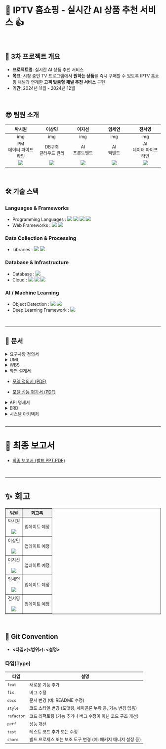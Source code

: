# 🛒 IPTV 홈쇼핑 - 실시간 AI 상품 추천 서비스 👍
<br>

## 🎯 3차 프로젝트 개요
- **프로젝트명**: 실시간 AI 상품 추천 서비스
- **목표**: 시청 중인 TV 프로그램에서 **원하는 상품**을 즉시 구매할 수 있도록 IPTV 홈쇼핑 채널과 연계한 **고객 맞춤형 채널 추천 서비스** 구현
- **기간**: 2024년 11월 - 2024년 12월
<br> 

## 😎 팀원 소개
<table style="width:100%; text-align:center; table-layout:fixed;">
  <colgroup>
    <!-- 전체 5열이므로 20%씩 -->
    <col style="width:20%;">
    <col style="width:20%;">
    <col style="width:20%;">
    <col style="width:20%;">
    <col style="width:20%;">
  </colgroup>
  <thead>
    <tr>
      <th>박시원</th>
      <th>이상민</th>
      <th>이지선</th>
      <th>임세연</th>
      <th>전서영</th>
    </tr>
  </thead>
  <tbody>
    <tr>
      <td>img</td>
      <td>img</td>
      <td>img</td>
      <td>img</td>
      <td>img</td>
    </tr>
    <tr>
      <td>PM<br>데이터 파이프라인</td>
      <td>DB구축<br>클라우드 관리</td>
      <td>AI<br>프론트엔드</td>
      <td>AI<br>백엔드</td>
      <td>AI<br>데이터 파이프라인</td>
    </tr>
    <tr>
      <td><a href="https://github.com/qkrcool" target="_blank">
          <img src="https://img.shields.io/badge/GitHub-Link-black?style=flat&logo=github&logoColor=white" />
        </a>
</td>
      <td><a href="https://github.com/strangem1n" target="_blank">
          <img src="https://img.shields.io/badge/GitHub-Link-black?style=flat&logo=github&logoColor=white" />
        </a></td>
      <td><a href="https://github.com/jisunclaralee" target="_blank">
          <img src="https://img.shields.io/badge/GitHub-Link-black?style=flat&logo=github&logoColor=white" />
        </a></td>
      <td><a href="https://github.com/saeyeonIm" target="_blank">
          <img src="https://img.shields.io/badge/GitHub-Link-black?style=flat&logo=github&logoColor=white" />
        </a></td>
      <td><a href="https://github.com/tjdud1199" target="_blank">
          <img src="https://img.shields.io/badge/GitHub-Link-black?style=flat&logo=github&logoColor=white" />
        </a></td>
    </tr>
  </tbody>
</table>
<br>

## 🛠 기술 스택
### Languages & Frameworks
- Programming Languages : <img src="https://img.shields.io/badge/python-%233776AB.svg?&style=flat&logo=python&logoColor=white" /> <img src="https://img.shields.io/badge/javascript-%23F7DF1E.svg?&style=flat&logo=javascript&logoColor=black" /> <img src="https://img.shields.io/badge/html5-%23E34F26.svg?&style=flat&logo=html5&logoColor=white" /> <img src="https://img.shields.io/badge/css3-%231572B6.svg?&style=flat&logo=css3&logoColor=white" />
- Web Frameworks : <img src="https://img.shields.io/badge/fastapi-%23009688.svg?&style=flat&logo=fastapi&logoColor=white" /> <img src="https://img.shields.io/badge/flask-%23000000.svg?&style=flat&logo=flask&logoColor=white" />

### Data Collection & Processing
- Libraries : <img src="https://img.shields.io/badge/BeautifulSoup-blue?style=flat" /> <img src="https://img.shields.io/badge/selenium-%2343B02A.svg?&style=flat&logo=selenium&logoColor=white" />

### Database & Infrastructure
- Database : <img src="https://img.shields.io/badge/postgresql-%23336791.svg?&style=flat&logo=postgresql&logoColor=white" />
- Cloud : <img src="https://img.shields.io/badge/amazon%20aws-%23232F3E.svg?&style=flat&logo=amazon%20aws&logoColor=white" /> <img src="https://img.shields.io/badge/Amazon%20S3-569A31?style=flat&logo=Amazon%20S3&logoColor=white"> <img src="https://img.shields.io/badge/Amazon%20EC2-FF9900?style=flat&logo=Amazon%20EC2&logoColor=white"> 

### AI / Machine Learning
- Object Detection : <img src="https://img.shields.io/badge/YOLO-00FFFF?style=flat" /> <img src="https://img.shields.io/badge/ResNet50_IBN_A-E34F26?style=flat" />
- Deep Learning Framework : <img src="https://img.shields.io/badge/pytorch-%23EE4C2C.svg?&style=flat&logo=pytorch&logoColor=white" />
<br>

---------------------------------------
## 📃 문서

<details>
  <summary>요구사항 정의서</summary>

  ### 1. 프로젝트 전반 요구사항
  <!-- summary 다음에 한 줄 띄우고 테이블 삽입 -->
  <table border="1" style="border-collapse:collapse; width:100%; text-align:center;">
    <thead>
      <tr>
        <th colspan="3" style="background-color:#B0C4DE; height:40px;">
          프로젝트 전반 요구사항
        </th>
      </tr>
      <tr style="background-color:#EAEAEA;">
        <th style="width:15%;">구분</th>
        <th style="width:15%;">항목</th>
        <th style="width:70%;">내용</th>
      </tr>
    </thead>
    <tbody>
      <tr>
        <td rowspan="3">서비스 개요</td>
        <td>프로젝트명</td>
        <td>실시간 AI 홈쇼핑 상품 추천 서비스</td>
      </tr>
      <tr>
        <td>서비스 대상</td>
        <td>중장년층 여성 시청자 중심</td>
      </tr>
      <tr>
        <td>서비스 범위</td>
        <td>여성 패션/뷰티 관련 방송 프로그램 및 IPTV 쇼핑몰 연동</td>
      </tr>
      <tr>
        <td>사용자 환경</td>
        <td>대상 플랫폼</td>
        <td>WEB 기반 TV 방송 및 IPTV 쇼핑몰</td>
      </tr>
      <tr>
        <td rowspan="2">기술 요구사항</td>
        <td>AI 기술</td>
        <td>
          실시간 객체 인식<br>
          의류 특정 분석<br>
          유사 상품 매칭</td>
      </tr>
      <tr>
        <td>성능</td>
        <td>
          방송 지연 최소화<br>
          상품 추천 AI 분석 응답 2초 이하<br>
          직관적인 UI와 끊김 없는 화면 전환
        </td>
      </tr>
      <tr>
        <td rowspan="2">서비스 품질</td>
        <td>안정성</td>
        <td>
          24시간 실시간 방송 스트리밍<br>
          동시 접속자 처리<br>
          오류 복구 시스템</td>
      </tr>
      <tr>
        <td>확장성</td>
        <td>
          연령대별 카테고리 세분화 및 남성 패션 확장<br>
          여성 패션 카테고리 세분화 및 남성 패션 확장<br>
          찜하기/장바구니와 같은 신규 기능 추가
        </td>
      </tr>
      <tr>
        <td>제약 사항</td>
        <td>데이터 처리</td>
        <td>
          개인정보 보호<br>
          방송 저작권 준수<br>
          데이터 보안
        </td>
      </tr>
    </tbody>
  </table>

  ### 2. 프로젝트 상세 요구사항
  <img src="./images/requirement_details.png" style="width:100%; display:block; margin:auto;" alt="프로젝트 상세 요구사항">
</details>

<details>
  <summary>UML</summary>

  ### 유스케이스 다이어그램
  <img src="./images/UML-usecase_diagram.jpg" style="width:100%; display:block; margin:auto;" alt="UML 유스케이스 다이어그램">

  ### 시퀀스 다이어그램
  <img src="./images/UML-sequence_diagram.jpg" style="width:100%; display:block; margin:auto;" alt="UML 시퀀스 다이어그램">

  ### 클래스 다이어그램
  <img src="./images/UML-class_diagram.png" style="width:100%; display:block; margin:auto;" alt="UML 클래스 다이어그램">
  
</details>

<details><summary>WBS
</summary>

<img src="./images/WBS.png" style="width:100%; display:block; margin:auto;" alt="WBS">
</details>

<details>
  <summary>화면 설계서</summary>
  
  <br>
  
  *추후 업데이트 예정*
</details>

- [모델 정의서 (PDF)](./docs/model_definition.pdf)


- [모델 성능 평가서 (PDF)](./docs/model_evaluation.pdf)


<details>
  <summary>API 명세서</summary>

  <br>
  
  *추후 업데이트 예정*
</details>

<details>
  <summary>ERD</summary>

  <img src="./images/ERD.png" style="width:100%; display:block; margin:auto;" alt="ERD">
</details>

<details>
  <summary>시스템 아키텍처</summary>

  <img src="./images/infra_architecture.png" style="width:100%; display:block; margin:auto;" alt="클라우드 아키텍처">
</details>
<br>

-----------------------------------------

# 📑 최종 보고서
- [최종 보고서 (발표 PPT.PDF)](./docs/final_report.pdf)
<br>

-----------------------------------------

# ✨ 회고

<table border="1" style="border-collapse:collapse; width:100%; text-align:center;">
  <thead>
    <tr>
      <th style="background-color:#f2f2f2;">팀원</th>
      <th style="background-color:#f2f2f2;">회고록</th>
    </tr>
  </thead>
  <tbody>
    <tr>
      <td>박시원<br><br><a href="https://github.com/qkrcool" target="_blank">
          <img src="https://img.shields.io/badge/GitHub-Link-black?style=flat&logo=github&logoColor=white" />
        </a></td>
      <td>업데이트 예정</td>
    </tr>
    <tr>
      <td>이상민<br><br><a href="https://github.com/strangem1n" target="_blank">
          <img src="https://img.shields.io/badge/GitHub-Link-black?style=flat&logo=github&logoColor=white" />
        </a></td>
      <td>업데이트 예정</td>
    </tr>
    <tr>
      <td>이지선<br><br><a href="https://github.com/jisunclaralee" target="_blank">
          <img src="https://img.shields.io/badge/GitHub-Link-black?style=flat&logo=github&logoColor=white" />
        </a></td>
      <td>업데이트 예정</td>
    </tr>
    <tr>
      <td>임세연<br><br><a href="https://github.com/saeyeonIm" target="_blank">
          <img src="https://img.shields.io/badge/GitHub-Link-black?style=flat&logo=github&logoColor=white" />
        </a></td>
      <td>업데이트 예정</td>
    </tr>
    <tr>
      <td>전서영<br><br><a href="https://github.com/tjdud1199" target="_blank">
          <img src="https://img.shields.io/badge/GitHub-Link-black?style=flat&logo=github&logoColor=white" />
        </a></td>
      <td>업데이트 예정</td>
    </tr>
  </tbody>
</table>
<br>


## 📌 Git Convention
- **<타입>(<범위>): <설명>**

### 타입(Type)

| 타입       | 설명                                                                 |
|------------|----------------------------------------------------------------------|
| `feat`     | 새로운 기능 추가                                                    |
| `fix`      | 버그 수정                                                           |
| `docs`     | 문서 변경 (예: README 수정)                                         |
| `style`    | 코드 스타일 변경 (포맷팅, 세미콜론 누락 등, 기능 변경 없음)         |
| `refactor` | 코드 리팩토링 (기능 추가나 버그 수정이 아닌 코드 구조 개선)         |
| `perf`     | 성능 개선                                                           |
| `test`     | 테스트 코드 추가 또는 수정                                          |
| `chore`    | 빌드 프로세스 또는 보조 도구 변경 (예: 패키지 매니저 설정 등)       |
